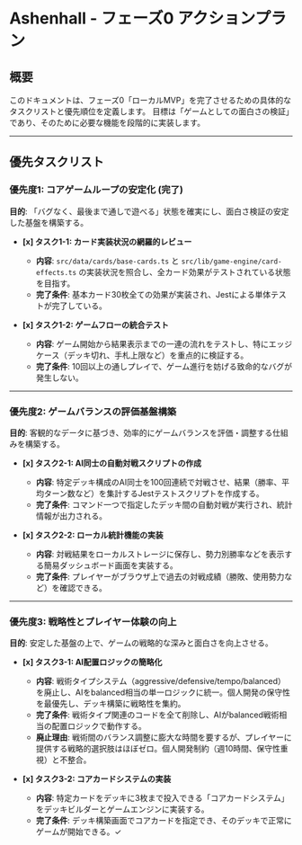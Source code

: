 # Ashenhall - フェーズ0 アクションプラン

## 概要

このドキュメントは、フェーズ0「ローカルMVP」を完了させるための具体的なタスクリストと優先順位を定義します。
目標は「ゲームとしての面白さの検証」であり、そのために必要な機能を段階的に実装します。

---

## 優先タスクリスト

### 優先度1: コアゲームループの安定化 (完了)

**目的**: 「バグなく、最後まで通しで遊べる」状態を確実にし、面白さ検証の安定した基盤を構築する。

-   **[x] タスク1-1: カード実装状況の網羅的レビュー**
    -   **内容**: `src/data/cards/base-cards.ts` と `src/lib/game-engine/card-effects.ts` の実装状況を照合し、全カード効果がテストされている状態を目指す。
    -   **完了条件**: 基本カード30枚全ての効果が実装され、Jestによる単体テストが完了している。

-   **[x] タスク1-2: ゲームフローの統合テスト**
    -   **内容**: ゲーム開始から結果表示までの一連の流れをテストし、特にエッジケース（デッキ切れ、手札上限など）を重点的に検証する。
    -   **完了条件**: 10回以上の通しプレイで、ゲーム進行を妨げる致命的なバグが発生しない。

---

### 優先度2: ゲームバランスの評価基盤構築

**目的**: 客観的なデータに基づき、効率的にゲームバランスを評価・調整する仕組みを構築する。

-   **[x] タスク2-1: AI同士の自動対戦スクリプトの作成**
    -   **内容**: 特定デッキ構成のAI同士を100回連続で対戦させ、結果（勝率、平均ターン数など）を集計するJestテストスクリプトを作成する。
    -   **完了条件**: コマンド一つで指定したデッキ間の自動対戦が実行され、統計情報が出力される。

-   **[x] タスク2-2: ローカル統計機能の実装**
    -   **内容**: 対戦結果をローカルストレージに保存し、勢力別勝率などを表示する簡易ダッシュボード画面を実装する。
    -   **完了条件**: プレイヤーがブラウザ上で過去の対戦成績（勝敗、使用勢力など）を確認できる。

---

### 優先度3: 戦略性とプレイヤー体験の向上

**目的**: 安定した基盤の上で、ゲームの戦略的な深みと面白さを向上させる。

-   **[x] タスク3-1: AI配置ロジックの簡略化**
    -   **内容**: 戦術タイプシステム（aggressive/defensive/tempo/balanced）を廃止し、AIをbalanced相当の単一ロジックに統一。個人開発の保守性を最優先し、デッキ構築に戦略性を集約。
    -   **完了条件**: 戦術タイプ関連のコードを全て削除し、AIがbalanced戦術相当の配置ロジックで動作する。
    -   **廃止理由**: 戦術間のバランス調整に膨大な時間を要するが、プレイヤーに提供する戦略的選択肢はほぼゼロ。個人開発制約（週10時間、保守性重視）と不整合。

-   **[x] タスク3-2: コアカードシステムの実装**
    -   **内容**: 特定カードをデッキに3枚まで投入できる「コアカードシステム」をデッキビルダーとゲームエンジンに実装する。
    -   **完了条件**: デッキ構築画面でコアカードを指定でき、そのデッキで正常にゲームが開始できる。✓
